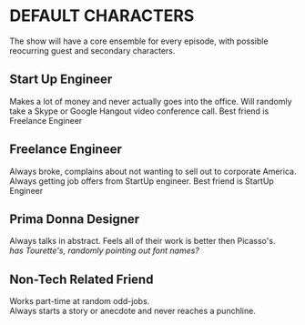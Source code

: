 DEFAULT CHARACTERS
===================
  
The show will have a core ensemble for every episode, with possible reocurring guest and secondary characters.

Start Up Engineer
-------------------
Makes a lot of money and never actually goes into the office. Will randomly take a Skype or Google Hangout video conference call. Best friend is Freelance Engineer
  
Freelance Engineer
-------------------
Always broke, complains about not wanting to sell out to corporate America. Always getting job offers from StartUp engineer. Best friend is StartUp Engineer
  
Prima Donna Designer
--------------------
Always talks in abstract. Feels all of their work is better then Picasso's.  
*has Tourette's, randomly pointing out font names?*

Non-Tech Related Friend
-------------------------
Works part-time at random odd-jobs.  
Always starts a story or anecdote and never reaches a punchline.
